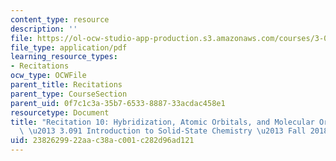 ```yaml
---
content_type: resource
description: ''
file: https://ol-ocw-studio-app-production.s3.amazonaws.com/courses/3-091-introduction-to-solid-state-chemistry-fall-2018/2382629922aac38ac001c282d96ad121_MIT3_091F18_REC10.pdf
file_type: application/pdf
learning_resource_types:
- Recitations
ocw_type: OCWFile
parent_title: Recitations
parent_type: CourseSection
parent_uid: 0f7c1c3a-35b7-6533-8887-33acdac458e1
resourcetype: Document
title: "Recitation 10: Hybridization, Atomic Orbitals, and Molecular Orbital Theory\
  \ \u2013 3.091 Introduction to Solid-State Chemistry \u2013 Fall 2018"
uid: 23826299-22aa-c38a-c001-c282d96ad121
---
```

